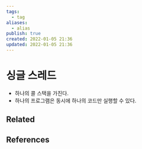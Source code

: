 ```yaml
---
tags:
  - tag
aliases:
  - alias
publish: true
created: 2022-01-05 21:36
updated: 2022-01-05 21:36
---
```


# 싱글 스레드

- 하나의 콜 스택을 가진다.
- 하나의 프로그램은 동시에 하나의 코드만 실행할 수 있다.

## Related

## References

